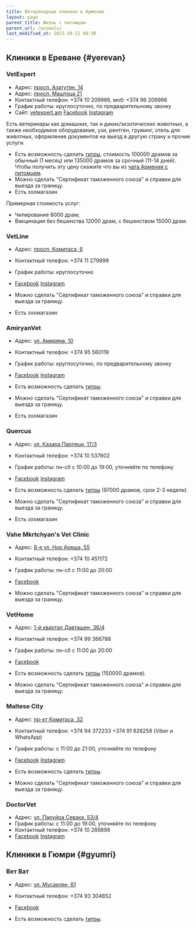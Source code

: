 ```yaml
---
title: Ветеринарные клиники в Армении
layout: page
parent_title: Жизнь с питомцем
parent_url: /animals/
last_modified_at: 2022-10-21 08:30
---
```


## Клиники в Ереване {#yerevan}

### VetExpert

- Адрес: [просп. Азатутян, 14](https://yandex.ru/maps/org/vet_ekspert/1861952348/)
- Адрес: [просп. Маштоца 21](https://yandex.ru/maps/10262/yerevan/house/YE0YcwZgSUMAQFpqfX15cn5kbA==/)
- Контактный телефон: +374 10 209966, моб: +374 96 209966
- График работы: круглосуточно, по предварительному звонку
- Сайт: [vetexpert.am](https://vetexpert.am/ru/) [Facebook](https://www.facebook.com/vetexpertvetgroup) [Instagram](https://www.instagram.com/vetexpertveterinarygroup/)

Есть ветеринары как домашних, так и диких/экзотических животных, а также необходимое оборудование, узи, рентген,
груминг, отель для животных, оформление документов на выезд в другую страну и прочие услуги.

- Есть возможность сделать [титры](rabies-titers.md), стоимость 100000 драмов за обычный (1 месяц)
или 135000 драмов за срочный (11-14 дней). Чтобы получить эту цену скажите что вы из
[чата Армения с питомцем](https://t.me/armenia_pets).
- Можно сделать "Сертификат таможенного союза" и справки для выезда за границу.
- Есть зоомагазин

Примерная стоимость услуг:
- Чипирование 8000 драм;
- Вакцинация без бешенства 12000 драм, с бешенством 15000 драм.

### VetLine

- Адрес: [просп. Комитаса, 6](https://yandex.ru/maps/org/kruglosutochnaya_veterinarnaya_klinika_vetlayn/154801169156/)
- Контактный телефон: +374 11 279999
- График работы: круглосуточно
- [Facebook](https://www.facebook.com/vetlinearmenia/) [Instagram](https://www.instagram.com/vetline_vet.clinic/)

- Можно сделать "Сертификат таможенного союза" и справки для выезда за границу.
- Есть зоомагазин

### AmiryanVet

- Адрес: [ул. Амиряна, 10](https://yandex.ru/maps/org/amiryanvet/209808278094/)
- Контактный телефон: +374 95 560119
- График работы: круглосуточно, по предварительному звонку
- [Facebook](https://www.facebook.com/AmiryanVeterinary) [Instagram](https://www.instagram.com/amiryanvet/)

- Есть возможность сделать [титры](rabies-titers.md).
- Можно сделать "Сертификат таможенного союза" и справки для выезда за границу.
- Есть зоомагазин

### Quercus

- Адрес: [ул. Казара Парпеци, 17/3](https://yandex.ru/maps/org/quercus_vet_clinic_zoosalon/181982950255/)
- Контактный телефон: +374 10 537602
- График работы: пн-сб с 10:00 до 19:00, уточняйте по телефону
- [Facebook](https://www.facebook.com/profile.php?id=100034328929603) [Instagram](https://www.instagram.com/vet.clinic_quercus/)

- Есть возможность сделать [титры](rabies-titers.md) (97000 драмов, срок 2-3 недели).
- Можно сделать "Сертификат таможенного союза" и справки для выезда за границу.
- Есть зоомагазин

### Vahe Mkrtchyan's Vet Clinic

- Адрес: [8-я ул. Нор Ареша, 55](https://yandex.ru/maps/org/vahe_mkrtchyan_vet_clinic/106925944672/)
- Контактный телефон: +374 10 451172
- График работы: пн-сб с 11:00 до 20:00
- [Facebook](https://www.facebook.com/VMPC2016)

- Можно сделать "Сертификат таможенного союза" и справки для выезда за границу.

### VetHome

- Адрес: [1-й квартал Давташен, 36/4](https://yandex.ru/maps/org/vethome/111774686048/)
- Контактный телефон: +374 99 366788
- График работы: пн-сб с 11:00 до 20:00
- [Facebook](https://www.facebook.com/vethomeyerevan)

- Есть возможность сделать [титры](rabies-titers.md) (150000 драмов).
- Можно сделать "Сертификат таможенного союза" и справки для выезда за границу.

### Maltese City

- Адрес: [пр-кт Комитаса, 32](https://yandex.ru/maps/10262/yerevan/house/YE0YcwdjSUQCQFpqfX5xdX5lZg==/)
- Контактный телефон: +374 94 372233 +374 91 626258 (Viber и WhatsApp)
- График работы: с 11:00 до 21:00, уточняйте по телефону
- [Facebook](https://www.facebook.com/maltesecity/) [Instagram](https://www.instagram.com/maltese_city/)

- Есть возможность сделать [титры](rabies-titers.md).
- Можно сделать "Сертификат таможенного союза" и справки для выезда за границу.

### DoctorVet

- Адрес: [ул. Паруйра Севака, 53/4](https://yandex.ru/maps/org/doktor_vet/24738688707/)
- График работы: с 11:00 до 19:00, уточняйте по телефону
- Контактный телефон: +374 10 289898
- [Facebook](https://www.facebook.com/doctorvetveterinaryclinic) [Instagram](https://www.instagram.com/doctorvetarmenia/)

## Клиники в Гюмри {#gyumri}

### Вет Ват

- Адрес: [ул. Мусаелян, 61](https://yandex.ru/maps/org/vet_vat/40293317454/)
- Контактный телефон: +374 93 304652
- [Facebook](https://www.facebook.com/vetvatVeterinary)

- Есть возможность сделать [титры](rabies-titers.md).
